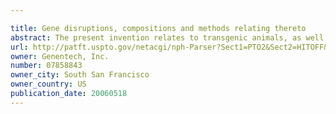 ```yaml
---

title: Gene disruptions, compositions and methods relating thereto
abstract: The present invention relates to transgenic animals, as well as compositions and methods relating to the characterization of gene function. Specifically, the present invention provides transgenic mice comprising disruptions in PRO69122, PRO204, PRO214, PRO222, PRO234, PRO265, PRO309, PRO332, PRO342, PRO356, PRO540, PRO618, PRO944, PRO994, PRO1079, PRO1110, PRO1122, PRO1138, PRO1190, PRO1272, PRO1286, PRO1295, PRO1309, PRO1316, PRO1383, PRO1384, PRO1431, PRO1434, PRO1475, PRO1481, PRO1568, PRO1573, PRO1599, PRO1604, PRO1605, PRO1693, PRO1753, PRO1755, PRO1777, PRO1788, PRO1864, PRO1925, PRO1926, PRO3566, PRO4330, PRO4423, PRO36935, PRO4977, PRO4979, PRO4980, PRO4981, PRO5801, PRO5995, PRO6001, PRO6095, PRO6182, PRO7170, PRO7171, PRO7436, PRO9912, PRO9917, PRO37337, PRO37496, PRO19646, PRO21718, PRO19820, PRO21201, PRO20026, PRO20110, PRO23203 or PRO35250 genes. Such in vivo studies and characterizations may provide valuable identification and discovery of therapeutics and/or treatments useful in the prevention, amelioration or correction of diseases or dysfunctions associated with gene disruptions such as neurological disorders; cardiovascular, endothelial or angiogenic disorders; eye abnormalities; immunological disorders; oncological disorders; bone metabolic abnormalities or disorders; lipid metabolic disorders; or developmental abnormalities.
url: http://patft.uspto.gov/netacgi/nph-Parser?Sect1=PTO2&Sect2=HITOFF&p=1&u=%2Fnetahtml%2FPTO%2Fsearch-adv.htm&r=1&f=G&l=50&d=PALL&S1=07858843&OS=07858843&RS=07858843
owner: Genentech, Inc.
number: 07858843
owner_city: South San Francisco
owner_country: US
publication_date: 20060518
---
```

